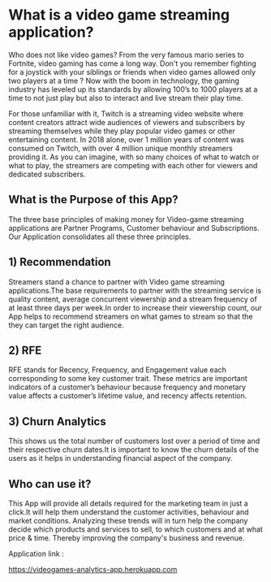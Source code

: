 # What is a video game streaming application? 

Who does not like video games? From the very famous mario series to Fortnite, video gaming has come a long way. Don't you remember fighting for a joystick with your siblings or friends when video games allowed only two players at a time ? 
Now with the boom in technology, the gaming industry has leveled up its standards by allowing 100’s to 1000 players at a time 
to not just play but also to interact and live stream their play time. 

For those unfamiliar with it, Twitch is a streaming video website where content creators attract wide audiences of viewers and 
subscribers by streaming themselves while they play popular video games or other entertaining content. 
In 2018 alone, over 1 million years of content was consumed on Twitch, with over 4 million unique monthly streamers providing it. 
As you can imagine, with so many choices of what to watch or what to play, 
the streamers are competing with each other for viewers and dedicated subscribers.

## What is the Purpose of this App?
The three base principles of making money for Video-game streaming applications are Partner Programs, Customer behaviour and Subscriptions. 
Our Application consolidates all these three principles.

## 1) Recommendation
Streamers stand a chance to partner with Video game streaming applications.The base requirements to partner with the streaming service is quality content, 
average concurrent viewership and a stream frequency of at least three days per week.In order to increase their viewership count, our App helps to recommend 
streamers on what games to stream so that the they can target the right audience. 

## 2) RFE
RFE stands for Recency, Frequency, and Engagement value each corresponding to some key customer trait. These metrics are important indicators of a customer’s behaviour because 
frequency and monetary value affects a customer’s lifetime value, and recency affects retention.

## 3) Churn Analytics 
This shows us the total number of customers lost over a period of time and their respective churn dates.It is important to know the
churn details of the users as it helps in understanding financial aspect of the company.

## Who can use it?
This App will provide all details required for the marketing team in just a click.It will help them understand the customer activities, behaviour and 
market conditions. Analyzing these trends will in turn help the company decide which products and services to sell, to which customers and at what price & time.
Thereby improving the company's business and revenue.

Application link :

https://videogames-analytics-app.herokuapp.com
